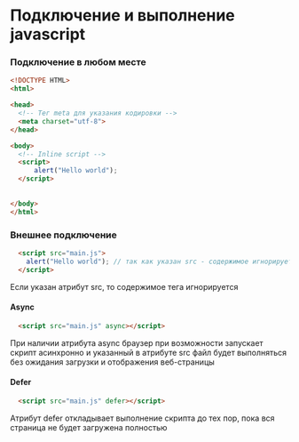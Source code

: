 # Подключение и выполнение javascript

### Подключение в любом месте
```html
<!DOCTYPE HTML>
<html>

<head>
  <!-- Тег meta для указания кодировки -->
  <meta charset="utf-8">
</head>

<body>
  <!-- Inline script -->
  <script>
	  alert("Hello world");
  </script>
  
  
</body>
</html>
```
### Внешнее подключение

```html
  <script src="main.js">
  	alert("Hello world"); // так как указан src - содержимое игнорируется
  </script>
```
Если указан атрибут src, то содержимое тега игнорируется
#### Async

```html
  <script src="main.js" async></script>
```
При наличии атрибута async браузер при возможности запускает скрипт асинхронно и указанный в атрибуте src файл будет выполняться без ожидания загрузки и отображения веб-страницы
#### Defer

```html
  <script src="main.js" defer></script>
```
Атрибут defer откладывает выполнение скрипта до тех пор, пока вся страница не будет загружена полностью
